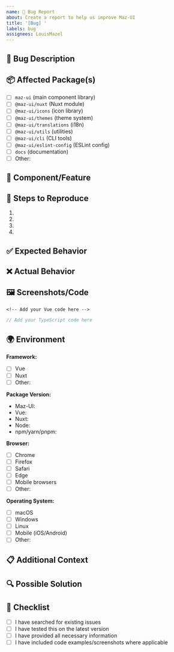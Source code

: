 ```yaml
---
name: 🐛 Bug Report
about: Create a report to help us improve Maz-UI
title: '[Bug] '
labels: bug
assignees: LouisMazel
---
```


## 🐛 Bug Description

<!-- A clear and concise description of what the bug is -->

## 📦 Affected Package(s)

<!-- Check all packages that are affected by this bug -->

- [ ] `maz-ui` (main component library)
- [ ] `@maz-ui/nuxt` (Nuxt module)
- [ ] `@maz-ui/icons` (icon library)
- [ ] `@maz-ui/themes` (theme system)
- [ ] `@maz-ui/translations` (i18n)
- [ ] `@maz-ui/utils` (utilities)
- [ ] `@maz-ui/cli` (CLI tools)
- [ ] `@maz-ui/eslint-config` (ESLint config)
- [ ] `docs` (documentation)
- [ ] Other:

## 🔧 Component/Feature

<!-- If applicable, specify the component or feature name -->

## 🔄 Steps to Reproduce

<!-- Steps to reproduce the behavior -->

1.
2.
3.
4.

## ✅ Expected Behavior

<!-- A clear and concise description of what you expected to happen -->

## ❌ Actual Behavior

<!-- A clear and concise description of what actually happens -->

## 🖼️ Screenshots/Code

<!-- If applicable, add screenshots or code snippets to help explain your problem -->

```vue
<!-- Add your Vue code here -->
```

```typescript
// Add your TypeScript code here
```

## 🌍 Environment

**Framework:**

- [ ] Vue
- [ ] Nuxt
- [ ] Other:

**Package Version:**

- Maz-UI:
- Vue:
- Nuxt:
- Node:
- npm/yarn/pnpm:

**Browser:**

- [ ] Chrome
- [ ] Firefox
- [ ] Safari
- [ ] Edge
- [ ] Mobile browsers
- [ ] Other:

**Operating System:**

- [ ] macOS
- [ ] Windows
- [ ] Linux
- [ ] Mobile (iOS/Android)
- [ ] Other:

## 📋 Additional Context

<!-- Add any other context about the problem here -->

## 🔍 Possible Solution

<!-- If you have ideas on how to fix this, please share them -->

## 📝 Checklist

<!-- Please check the following before submitting -->

- [ ] I have searched for existing issues
- [ ] I have tested this on the latest version
- [ ] I have provided all necessary information
- [ ] I have included code examples/screenshots where applicable
